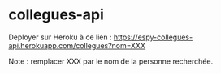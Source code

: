 # collegues-api

Deployer sur Heroku à ce lien : 
https://espy-collegues-api.herokuapp.com/collegues?nom=XXX

Note : remplacer XXX par le nom de la personne recherchée.
